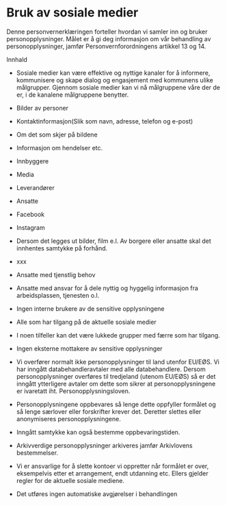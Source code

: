 # Bruk av sosiale medier


  

Denne personvernerklæringen forteller hvordan vi samler inn og bruker personopplysninger. Målet er å gi deg informasjon om vår behandling av personopplysninger, jamfør Personvernforordningens artikkel 13 og 14.

  

Innhald

*   Sosiale medier kan være effektive og nyttige kanaler for å informere, kommunisere og skape dialog og engasjement med kommunens ulike målgrupper. Gjennom sosiale medier kan vi nå målgruppene våre der de er, i de kanalene målgruppene benytter.  
    
*   Bilder av personer  
    
*   Kontaktinformasjon(Slik som navn, adresse, telefon og e-post)  
    
*   Om det som skjer på bildene  
    
*   Informasjon om hendelser etc.  
    
*   Innbyggere  
    
*   Media  
    
*   Leverandører  
    
*   Ansatte  
    
*   Facebook  
    
*   Instagram  
    
*   Dersom det legges ut bilder, film e.l. Av borgere eller ansatte skal det innhentes samtykke på forhånd.  
    
*   xxx  
    
*   Ansatte med tjenstlig behov  
    
*   Ansatte med ansvar for å dele nyttig og hyggelig informasjon fra arbeidsplassen, tjenesten o.l.  
    
*   Ingen interne brukere av de sensitive opplysningene  
    
*   Alle som har tilgang på de aktuelle sosiale medier  
    
*   I noen tilfeller kan det være lukkede grupper med færre som har tilgang.  
    
*   Ingen eksterne mottakere av sensitive opplysninger  
    
*   Vi overfører normalt ikke personopplysninger til land utenfor EU/EØS. Vi har inngått databehandleravtaler med alle databehandlere. Dersom personopplysninger overføres til tredjeland (utenom EU/EØS) så er det inngått ytterligere avtaler om dette som sikrer at personopplysningene er ivaretatt iht. Personopplysningsloven.  
    
*   Personopplysningene oppbevares så lenge dette oppfyller formålet og så lenge særlover eller forskrifter krever det. Deretter slettes eller anonymiseres personopplysningene.  
    
*   Inngått samtykke kan også bestemme oppbevaringstiden.  
    
*   Arkivverdige personopplysninger arkiveres jamfør Arkivlovens bestemmelser.  
    
*   Vi er ansvarlige for å slette kontoer vi oppretter når formålet er over, eksempelvis etter et arrangement, endt utdanning etc. Ellers gjelder regler for de aktuelle sosiale mediene.  
    
*   Det utføres ingen automatiske avgjørelser i behandlingen